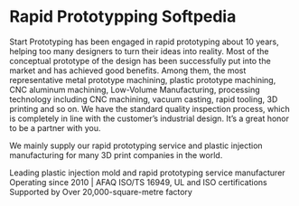 # Rapid Prototypping Softpedia

Start Prototyping has been engaged in rapid prototyping about 10 years, helping too many designers to turn their ideas into reality. Most of the conceptual prototype of the design has been successfully put into the market and has achieved good benefits. Among them, the most representative metal prototype machining, plastic prototype machining, CNC aluminum machining, Low-Volume Manufacturing, processing technology including CNC machining, vacuum casting, rapid tooling, 3D printing and so on. We have the standard quality inspection process, which is completely in line with the customer’s industrial design. It’s a great honor to be a partner with you.

We mainly supply our rapid prototyping service and plastic injection manufacturing for many 3D print companies in the world.

Leading plastic injection mold and rapid prototyping service manufacturer
Operating since 2010 | AFAQ ISO/TS 16949, UL and ISO certifications
Supported by Over 20,000-square-metre factory
